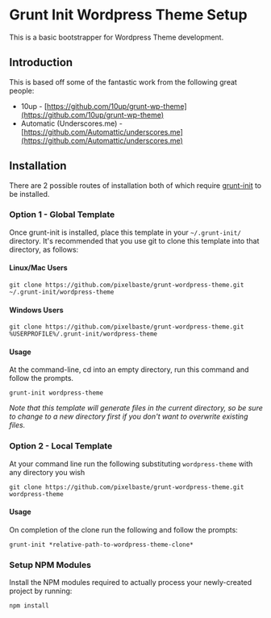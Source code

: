 # Grunt Init Wordpress Theme Setup

This is a basic bootstrapper for Wordpress Theme development.

## Introduction

This is based off some of the fantastic work from the following great people:

* 10up - [https://github.com/10up/grunt-wp-theme](https://github.com/10up/grunt-wp-theme)
* Automatic (Underscores.me) - [https://github.com/Automattic/underscores.me](https://github.com/Automattic/underscores.me)

## Installation

There are 2 possible routes of installation both of which require [grunt-init](http://gruntjs.com/project-scaffolding) to be installed.

### Option 1 - Global Template

Once grunt-init is installed, place this template in your `~/.grunt-init/` directory. It's recommended that you use git to clone this template into that directory, as follows:

#### Linux/Mac Users

```
git clone https://github.com/pixelbaste/grunt-wordpress-theme.git ~/.grunt-init/wordpress-theme
```

#### Windows Users

```
git clone https://github.com/pixelbaste/grunt-wordpress-theme.git %USERPROFILE%/.grunt-init/wordpress-theme
```

#### Usage

At the command-line, cd into an empty directory, run this command and follow the prompts.

```
grunt-init wordpress-theme
```

_Note that this template will generate files in the current directory, so be sure to change to a new directory first if you don't want to overwrite existing files._

### Option 2 - Local Template

At your command line run the following substituting `wordpress-theme` with any directory you wish

```
git clone https://github.com/pixelbaste/grunt-wordpress-theme.git wordpress-theme
```
#### Usage

On completion of the clone run the following and follow the prompts:

```
grunt-init *relative-path-to-wordpress-theme-clone*
```


### Setup NPM Modules


Install the NPM modules required to actually process your newly-created project by running:

```
npm install
```




